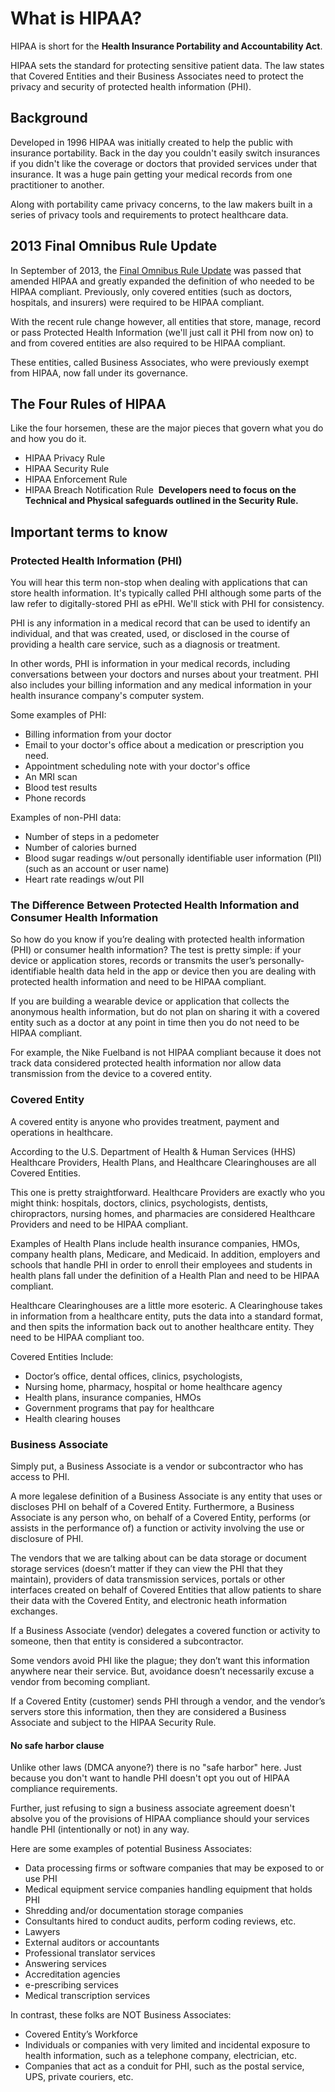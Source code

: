 # What is HIPAA?

HIPAA is short for the **Health Insurance Portability and Accountability Act**.

HIPAA sets the standard for protecting sensitive patient data. The law states that Covered Entities and their Business Associates need to protect the privacy and security of protected health information (PHI).

## Background
 
Developed in 1996 HIPAA was initially created to help the public with insurance portability. Back in the day you couldn't easily switch insurances if you didn't like the coverage or doctors that provided services under that insurance. It was a huge pain getting your medical records from one practitioner to another.

Along with portability came privacy concerns, to the law makers built in a series of privacy tools and requirements to protect healthcare data.

## 2013 Final Omnibus Rule Update 
In September of 2013, the [Final Omnibus Rule Update](http://en.wikipedia.org/wiki/Health_Insurance_Portability_and_Accountability_Act#cite_note-33) was passed that amended HIPAA and greatly expanded the definition of who needed to be HIPAA compliant. Previously, only covered entities (such as doctors, hospitals, and insurers) were required to be HIPAA compliant. 

With the recent rule change however, all entities that store, manage, record or pass Protected Health Information (we'll just call it PHI from now on) to and from covered entities are also required to be HIPAA compliant. 

These entities, called Business Associates, who were previously exempt from HIPAA, now fall under its governance.

## The Four Rules of HIPAA

Like the four horsemen, these are the major pieces that govern what you do and how you do it.

+ HIPAA Privacy Rule
+ HIPAA Security Rule
+ HIPAA Enforcement Rule
+ HIPAA Breach Notification Rule 
**Developers need to focus on the Technical and Physical safeguards outlined in the Security Rule.**

## Important terms to know

### Protected Health Information (PHI)

You will hear this term non-stop when dealing with applications that can store health information. It's typically called PHI although some parts of the law refer to digitally-stored PHI as ePHI. We'll stick with PHI for consistency. 

PHI is any information in a medical record that can be used to identify an individual, and that was created, used, or disclosed in the course of providing a health care service, such as a diagnosis or treatment. 

In other words, PHI is information in your medical records, including conversations between your doctors and nurses about your treatment. PHI also includes your billing information and any medical information in your health insurance company's computer system.

Some examples of PHI:

+ Billing information from your doctor
+ Email to your doctor's office about a medication or prescription you need.
+ Appointment scheduling note with your doctor's office
+ An MRI scan
+ Blood test results
+ Phone records

Examples of non-PHI data:

+ Number of steps in a pedometer
+ Number of calories burned
+ Blood sugar readings w/out personally identifiable user information (PII) (such as an account or user name)
+ Heart rate readings w/out PII

### The Difference Between Protected Health Information and Consumer Health Information

So how do you know if you’re dealing with protected health information (PHI) or consumer health information? The test is pretty simple: if your device or application stores, records or transmits the user’s personally-identifiable health data held in the app or device then you are dealing with protected health information and need to be HIPAA compliant.

If you are building a wearable device or application that collects the anonymous health information, but do not plan on sharing it with a covered entity such as a doctor at any point in time then you do not need to be HIPAA compliant. 

For example, the Nike Fuelband is not HIPAA compliant because it does not track data considered protected health information nor allow data transmission from the device to a covered entity. 

### Covered Entity

A covered entity is anyone who provides treatment, payment and operations in healthcare. 

According to the U.S. Department of Health & Human Services (HHS) Healthcare Providers, Health Plans, and Healthcare Clearinghouses are all Covered Entities. 

This one is pretty straightforward. Healthcare Providers are exactly who you might think: hospitals, doctors, clinics, psychologists, dentists, chiropractors, nursing homes, and pharmacies are considered Healthcare Providers and need to be HIPAA compliant.

Examples of Health Plans include health insurance companies, HMOs, company health plans, Medicare, and Medicaid. In addition, employers and schools that handle PHI in order to enroll their employees and students in health plans fall under the definition of a Health Plan and need to be HIPAA compliant.

Healthcare Clearinghouses are a little more esoteric. A Clearinghouse takes in information from a healthcare entity, puts the data into a standard format, and then spits the information back out to another healthcare entity. They need to be HIPAA compliant too.

Covered Entities Include: 

+ Doctor’s office, dental offices, clinics, psychologists, 
+ Nursing home, pharmacy, hospital or home healthcare agency
+ Health plans, insurance companies, HMOs
+ Government programs that pay for healthcare
+ Health clearing houses

### Business Associate

Simply put, a Business Associate is a vendor or subcontractor who has access to PHI.

A more legalese definition of a Business Associate is any entity that uses or discloses PHI on behalf of a Covered Entity. Furthermore, a Business Associate is any person who, on behalf of a Covered Entity, performs (or assists in the performance of) a function or activity involving the use or disclosure of PHI.

The vendors that we are talking about can be data storage or document storage services (doesn’t matter if they can view the PHI that they maintain), providers of data transmission services, portals or other interfaces created on behalf of Covered Entities that allow patients to share their data with the Covered Entity, and electronic heath information exchanges.

If a Business Associate (vendor) delegates a covered function or activity to someone, then that entity is considered a subcontractor.

Some vendors avoid PHI like the plague; they don’t want this information anywhere near their service. But, avoidance doesn’t necessarily excuse a vendor from becoming compliant. 

If a Covered Entity (customer) sends PHI through a vendor, and the vendor’s servers store this information, then they are considered a Business Associate and subject to the HIPAA Security Rule. 

#### No safe harbor clause

Unlike other laws (DMCA anyone?) there is no "safe harbor" here. Just because you don't want to handle PHI doesn't opt you out of HIPAA compliance requirements. 

Further, just refusing to sign a business associate agreement doesn't absolve you of the provisions of HIPAA compliance should your services handle PHI (intentionally or not) in any way. 

Here are some examples of potential Business Associates:

+ Data processing firms or software companies that may be exposed to or use PHI
+ Medical equipment service companies handling equipment that holds PHI
+ Shredding and/or documentation storage companies
+ Consultants hired to conduct audits, perform coding reviews, etc.
+ Lawyers
+ External auditors or accountants
+ Professional translator services
+ Answering services
+ Accreditation agencies
+ e-prescribing services
+ Medical transcription services

In contrast, these folks are NOT Business Associates:

+ Covered Entity’s Workforce
+ Individuals or companies with very limited and incidental exposure to health information, such as a telephone company, electrician, etc.
+ Companies that act as a conduit for PHI, such as the postal service, UPS, private couriers, etc.
